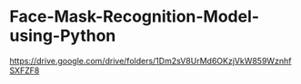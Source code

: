 # Face-Mask-Recognition-Model-using-Python
https://drive.google.com/drive/folders/1Dm2sV8UrMd6OKzjVkW859WznhfSXFZF8
